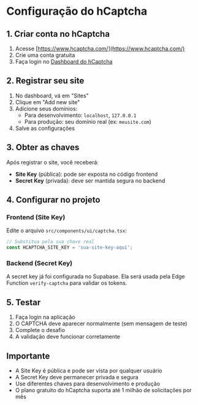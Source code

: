 # Configuração do hCaptcha

## 1. Criar conta no hCaptcha

1. Acesse [https://www.hcaptcha.com/](https://www.hcaptcha.com/)
2. Crie uma conta gratuita
3. Faça login no [Dashboard do hCaptcha](https://dashboard.hcaptcha.com/)

## 2. Registrar seu site

1. No dashboard, vá em "Sites"
2. Clique em "Add new site"
3. Adicione seus domínios:
   - Para desenvolvimento: `localhost`, `127.0.0.1`
   - Para produção: seu domínio real (ex: `meusite.com`)
4. Salve as configurações

## 3. Obter as chaves

Após registrar o site, você receberá:
- **Site Key** (pública): pode ser exposta no código frontend
- **Secret Key** (privada): deve ser mantida segura no backend

## 4. Configurar no projeto

### Frontend (Site Key)
Edite o arquivo `src/components/ui/captcha.tsx`:
```typescript
// Substitua pela sua chave real
const HCAPTCHA_SITE_KEY = 'sua-site-key-aqui';
```

### Backend (Secret Key)
A secret key já foi configurada no Supabase. Ela será usada pela Edge Function `verify-captcha` para validar os tokens.

## 5. Testar

1. Faça login na aplicação
2. O CAPTCHA deve aparecer normalmente (sem mensagem de teste)
3. Complete o desafio
4. A validação deve funcionar corretamente

## Importante

- A Site Key é pública e pode ser vista por qualquer usuário
- A Secret Key deve permanecer privada e segura
- Use diferentes chaves para desenvolvimento e produção
- O plano gratuito do hCaptcha suporta até 1 milhão de solicitações por mês